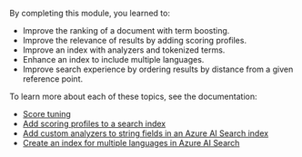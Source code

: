 
By completing this module, you learned to:

- Improve the ranking of a document with term boosting.
- Improve the relevance of results by adding scoring profiles.
- Improve an index with analyzers and tokenized terms.
- Enhance an index to include multiple languages.
- Improve search experience by ordering results by distance from a given reference point.

To learn more about each of these topics, see the documentation:

- [Score tuning](/azure/search/search-lucene-query-architecture#score-tuning)
- [Add scoring profiles to a search index](/azure/search/index-add-scoring-profiles)
- [Add custom analyzers to string fields in an Azure AI Search index](/azure/search/index-add-custom-analyzers)
- [Create an index for multiple languages in Azure AI Search](/azure/search/search-language-support)
